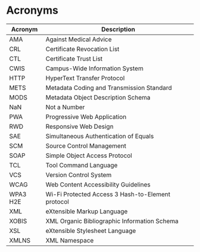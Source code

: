 # Acronyms 

| Acronym | Description | 
| ---- | ---- | 
|AMA| Against Medical Advice |
|CRL|Certificate Revocation List|
|CTL|Certificate Trust List|
|CWIS|Campus-Wide Information System|
|HTTP|HyperText Transfer Protocol|
|METS|Metadata Coding and Transmission Standard|
|MODS|Metadata Object Description Schema|
| NaN | Not a Number |  
|PWA|Progressive Web Application|
|RWD|Responsive Web Design|
|SAE|Simultaneous Authentication of Equals|
|SCM|Source Control Management|  
|SOAP|Simple Object Access Protocol|
|TCL|Tool Command Language|
|VCS|Version Control System|
|WCAG|Web Content Accessibility Guidelines|
|WPA3 H2E|Wi-Fi Protected Access 3 Hash-to-Element protocol|
|XML|eXtensible Markup Language|
|XOBIS|XML Organic Bibliographic Information Schema|
|XSL|eXtensible Stylesheet Language|
|XMLNS|XML Namespace|

